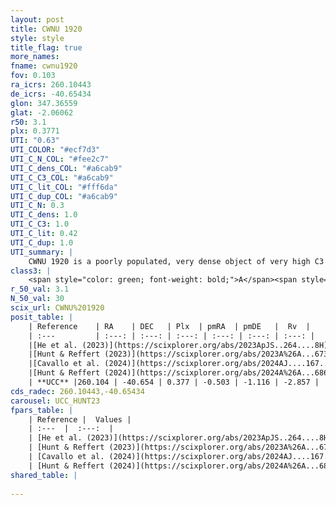 ```yaml
---
layout: post
title: CWNU 1920
style: style
title_flag: true
more_names: 
fname: cwnu1920
fov: 0.103
ra_icrs: 260.10443
de_icrs: -40.65434
glon: 347.36559
glat: -2.06062
r50: 3.1
plx: 0.3771
UTI: "0.63"
UTI_COLOR: "#ecf7d3"
UTI_C_N_COL: "#fee2c7"
UTI_C_dens_COL: "#a6cab9"
UTI_C_C3_COL: "#a6cab9"
UTI_C_lit_COL: "#fff6da"
UTI_C_dup_COL: "#a6cab9"
UTI_C_N: 0.3
UTI_C_dens: 1.0
UTI_C_C3: 1.0
UTI_C_lit: 0.42
UTI_C_dup: 1.0
UTI_summary: |
    CWNU 1920 is a poorly populated, very dense object of very high C3 quality. It was recently reported in the literature.
class3: |
    <span style="color: green; font-weight: bold;">A</span><span style="color: green; font-weight: bold;">A</span>
r_50_val: 3.1
N_50_val: 30
scix_url: CWNU%201920
posit_table: |
    | Reference    | RA    | DEC   | Plx  | pmRA  | pmDE   |  Rv  |
    | :---         | :---: | :---: | :---: | :---: | :---: | :---: |
    |[He et al. (2023)](https://scixplorer.org/abs/2023ApJS..264....8H) | 260.077 | -40.649 | 0.388 | -0.468 | -1.126 | -- |
    |[Hunt & Reffert (2023)](https://scixplorer.org/abs/2023A%26A...673A.114H) | 260.102 | -40.659 | 0.375 | -0.473 | -1.102 | 9.135 |
    |[Cavallo et al. (2024)](https://scixplorer.org/abs/2024AJ....167...12C) | 260.085 | -40.661 | 0.38 | -- | -- | -- |
    |[Hunt & Reffert (2024)](https://scixplorer.org/abs/2024A%26A...686A..42H) | 260.102 | -40.659 | 0.375 | -0.473 | -1.102 | 9.135 |
    | **UCC** |260.104 | -40.654 | 0.377 | -0.503 | -1.116 | -2.857 | 
cds_radec: 260.10443,-40.65434
carousel: UCC_HUNT23
fpars_table: |
    | Reference |  Values |
    | :---  |  :---:  |
    | [He et al. (2023)](https://scixplorer.org/abs/2023ApJS..264....8H) | `A0=5.95, m-M=12.4, logAge=6.2` |
    | [Hunt & Reffert (2023)](https://scixplorer.org/abs/2023A%26A...673A.114H) | `AV50=4.679, diffAV50=3.117, MOD50=11.888, logAge50=7.574` |
    | [Cavallo et al. (2024)](https://scixplorer.org/abs/2024AJ....167...12C) | `AV50=4.37, dMod50=12.54, logAge50=7.34, [Fe/H]50=0.56` |
    | [Hunt & Reffert (2024)](https://scixplorer.org/abs/2024A%26A...686A..42H) | `MassJ=1066.29` |
shared_table: |
    
---
```

